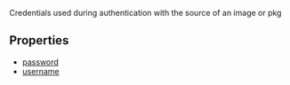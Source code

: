 Credentials used during authentication with the source of an image or pkg

## Properties

* [password](password.md)
* [username](username.md)
